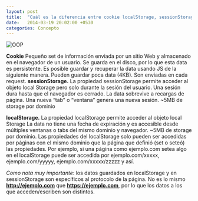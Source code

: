 ```yaml
---
layout: post
title:  "Cuál es la diferencia entre cookie localStorage, sessionStorage e indexedDB?"
date:   2014-03-19 20:02:00 +0530
categories: Concepto
---
```


![OOP](https://media.giphy.com/media/l0HlyXQUez0jHop2g/giphy.gif)


**Cookie** Pequeño set de información enviada por un sitio Web y almacenado en el navegador de un usuario. Se guarda en el disco, por lo que esta data es persistente. Es posible guardar y recuperar la data usando JS de la siguiente manera. Pueden guardar poca data (4KB). Son enviadas en cada request.
**sessionStorage.** La propiedad sessionStorage permite acceder al objeto local Storage pero solo durante la sesión del usuario. Una sesión dura hasta que el navegador es cerrado. La data sobrevive a recargas de página. Una nueva “tab” o “ventana” genera una nueva sesión. ~5MB de storage por dominio

**localStorage.** La propiedad localStorage permite acceder al objeto local Storage La data no tiene una fecha de expiración y es accesible desde múltiples ventanas o tabs del mismo dominio y navegador. ~5MB de storage por dominio. Las propiedades del localStorage solo pueden ser accedidas por páginas con el mismo dominio que la página que definió (set o seteó) las propiedades. Por ejemplo, si una página como ejemplo.com setea algo en el localStorage puede ser accedida por ejemplo.com/xxxxx, ejemplo.com/yyyyy, ejemplo.com/xxxxx/zzzzz y así.

_Como nota muy importante_: los datos guardados en localStorage y en sessionStorage son específicos al protocolo de la página. No es lo mismo **http://ejemplo.com** que **https://ejemplo.com**, por lo que los datos a los que acceden/escriben son distintos. 